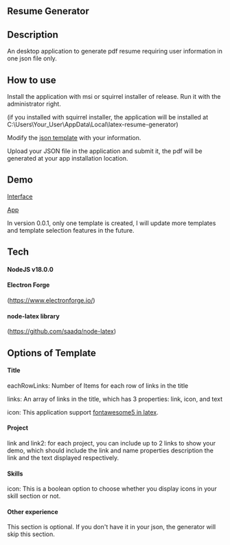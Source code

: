 ## Resume Generator

## Description

An desktop application to generate pdf resume requiring user information in one json file only.

## How to use

Install the application with msi or squirrel installer of release. Run it with the administrator right.

(if you installed with squirrel installer, the application will be installed at C:\Users\Your_User\AppData\Local\latex-resume-generator)

Modify the [json template](https://github.com/anth0nywong/resume-generator/blob/main/data.json) with your information.

Upload your JSON file in the application and submit it, the pdf will be generated at your app installation location.

## Demo

[Interface](https://anth0nywong.github.io/resume-generator)

[App](https://anth0nywong.github.io/resume-generator/Anthony_Wong_CV.pdf)

In version 0.0.1, only one template is created, I will update more templates and template selection features in the future.

## Tech

#### NodeJS v18.0.0

#### Electron Forge

(https://www.electronforge.io/)

#### node-latex library

(https://github.com/saadq/node-latex)

## Options of Template

#### Title

eachRowLinks: Number of Items for each row of links in the title

links: An array of links in the title, which has 3 properties: link, icon, and text

icon: This application support [fontawesome5 in latex](https://ctan.org/pkg/fontawesome5).

#### Project

link and link2: for each project, you can include up to 2 links to show your demo, which should include the link and name properties description the link and the text displayed respectively.

#### Skills

icon: This is a boolean option to choose whether you display icons in your skill section or not.

#### Other experience

This section is optional. If you don't have it in your json, the generator will skip this section.
